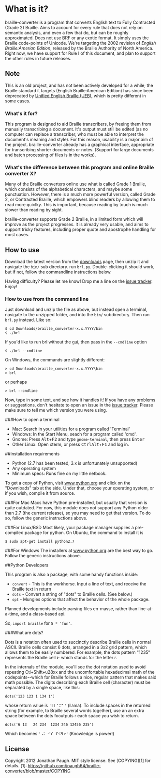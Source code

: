 # What is it?

braille-converter is a program that converts English text to Fully
Contracted (Grade 2) Braille. Aims to account for every rule that does
not rely on semantic analysis, and even a few that do, but can be
roughly approximated.  Does not use BRF or any exotic format. It simply
uses the Braille code-points of Unicode. We're targeting the 2002
revision of *English Braille:Amerian Edition*, released by the Braille
Authority of North America. Right now, we have support for Rule I of
this document, and plan to support the other rules in future releases.

## Note

This is an old project, and has not been actively developed for a while; the Braille standard it targets (English Braille:American Edition) has since been deprecated by [Unified English Braille (UEB)][UEB], which is pretty different in some cases.

[UEB]: http://www.brailleauthority.org/ueb.html

### What's it for?

This program is designed to aid Braille transcribers, by freeing them
from manually transcribing a document. It's output must still be edited
(as no computer can replace a transcriber, who must be able to interpret
the document's meaning and style). For this reason, usability is a major
aim of the project. braille-converter already has a graphical interface,
appropriate for transcribing shorter documents or notes. (Support for
large documents and batch processing of files is in the works).

### What's the difference between this program and online Braille converter X?

Many of the Braille converters online use what is called Grade 1
Braille, which consists of the alphabetical characters, and maybe some
punctuation.  However, there is a much more powerful version, called
Grade 2, or Contracted Braille, which empowers blind readers by allowing
them to read more quiclky. This is important, because reading by touch
is much slower than reading by sight.

braille-converter supports Grade 2 Braille, in a limited form which will
improve as the project progresses. It is already very usable, and aims
to support tricky features, including proper quote and apostrophe
handling for most cases.

## How to use

Download the latest version from the
[downloads](https://github.com/jpaugh64/braille-converter/downloads)
page, then unzip it and navigate the `bin/` sub directory. run `brl.py`.
Double-clicking it should work, but if not, follow the commandline
instructions below.

Having difficulty? Please let me know! Drop me a line on the [issue
tracker](https://github.com/jpaugh64/braille-converter/issues/). Enjoy!

### How to use from the command line

Just download and unzip the file as above, but instead open a terminal,
navigate to the unzipped folder, and into the `bin/` subdirectory. Then
run `brl.py` instead. Like so:

    $ cd Downloads/braille_converter-x.x.YYYY/bin
    $ ./brl

If you'd like to run brl without the gui, then pass in the `--cmdline` option

    $ ./brl --cmdline

On Windows, the commands are slightly different:

    > cd Downloads\braille_converter-x.x.YYYY\bin
    > brl

or perhaps

    > brl --cmdline

Now, type in some text, and see how it handles it! If you have any
problems or suggestions, don't hesitate to open an issue in the
[issue tracker](https://github.com/jpaugh64/braille-converter/issues/).
Please make sure to tell me which version you were using.

###How to open a terminal
- Mac: Search in your utilities for a program called 'Terminal'
- Windows: In the Start Menu, seach for a program called 'cmd'.
- Gnome: Press <kbd>Alt</kbd>+<kbd>F2</kbd> and type `gnome-terminal`, then
  press <kbd>Enter</kbd>
- Other Linux: Open xterm, or press <kbd>Ctrl</kbd><kbd>Alt</kbd>+<kbd>F1</kbd>
  and log in.

##Installation requirements

- Python (2.7 has been tested; 3.x is unfortunately unsupported)
- Any operating system
- Minimum specs: Runs fine on my little netbook.

To get a copy of Python, visit www.python.org and click on the
"Downloads" tab at the side. Under that, choose your operating system,
or if you wish, compile it from source. 

###For Mac
Macs have Python pre-installed, but usually that version is quite
outdated. For now, this module does not support any Python older than
2.7 (the current release), so you may need to get that version. To do
so, follow the generic instructions above.

###For Linux/BSD
Most likely, your package manager supplies a pre-compiled package for
python. On Ubuntu, the command to install it is

    $ sudo apt-get install python2.7

###For Windows
The installers at www.python.org are the best way to go. Follow the
generic instructions above.

##Python Developers

This program is also a package, with some handy functions inside:

- `convert` - This is the workhorse. Input a line of text, and receive
  the Braille text in return
- `dots` - Convert a string of "dots" to Braille cells. (See below.)
- `opt` - Mungles options that affect the behavior of the whole package.

Planned developments include parsing files en-masse, rather than
line-at-a-time, and a class-based api.

So, `import braille` for `5 * 'fun'`.

###What are dots?

Dots is a notation often used to succinctly describe Braille cells in
normal ASCII. Braille cells consist 6 dots, arranged in a 3x2 grid
pattern, which allows them to be easily numbered. For example, the dots
pattern "1235" represents the Braille cell ⠗ which stands for the letter
*r*.

In the internals of the module, you'll see the dot notation used to
avoid repeating Ctl+Shift+u28xx and the uncomfortable hexadecimal math
of the codepoints--which for Braille follows a nice, regular pattern
that makes said math possible. The digits describing each Braille cell
(character) must be separated by a single space, like this:

    dots('123 123 1 134 1')

whose return value is `'⠇⠇⠁⠍⠁'` (llama). To include spaces in the
returned string (for example, to Braille several words together), use an
an extra space between the dots fooutputs r each space you wish to return.

    dots('6 13   24 234  1234 246 12456 235')

Which becomes `'⠠⠅ ⠊⠎ ⠏⠪⠻⠖'` (Knowledge is power!)

## License

Copyright 2012 Jonathan Paugh. MIT style license. See [COPYING][1] for
details.
[1]: https://github.com/jpaugh64/braille-converter/blob/master/COPYING
